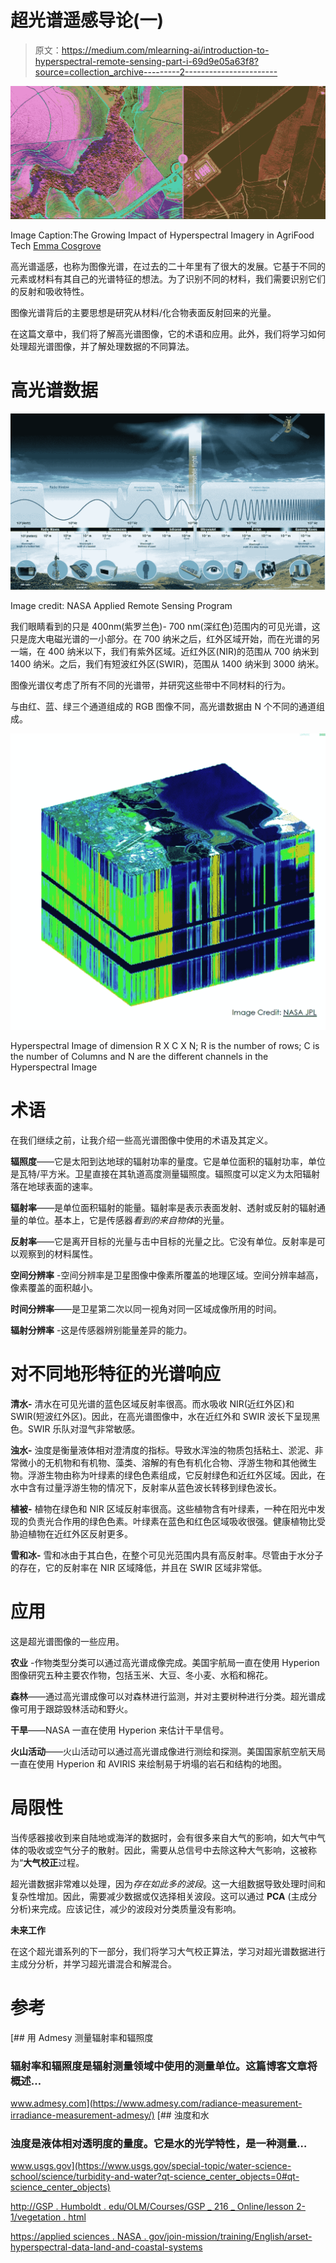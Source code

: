 # 超光谱遥感导论(一)

> 原文：<https://medium.com/mlearning-ai/introduction-to-hyperspectral-remote-sensing-part-i-69d9e05a63f8?source=collection_archive---------2----------------------->

![](img/c7fae43f8faf9c2aaf15f66417bb9240.png)

Image Caption:The Growing Impact of Hyperspectral Imagery in AgriFood Tech [Emma Cosgrove](https://agfundernews.com/author/emma-cosgrove)

高光谱遥感，也称为图像光谱，在过去的二十年里有了很大的发展。它基于不同的元素或材料有其自己的光谱特征的想法。为了识别不同的材料，我们需要识别它们的反射和吸收特性。

图像光谱背后的主要思想是研究从材料/化合物表面反射回来的光量。

在这篇文章中，我们将了解高光谱图像，它的术语和应用。此外，我们将学习如何处理超光谱图像，并了解处理数据的不同算法。

# **高光谱数据**

![](img/f1978db136519509a9746e5e958addb1.png)

Image credit: NASA Applied Remote Sensing Program

我们眼睛看到的只是 400nm(紫罗兰色)- 700 nm(深红色)范围内的可见光谱，这只是庞大电磁光谱的一小部分。在 700 纳米之后，红外区域开始，而在光谱的另一端，在 400 纳米以下，我们有紫外区域。近红外区(NIR)的范围从 700 纳米到 1400 纳米。之后，我们有短波红外区(SWIR)，范围从 1400 纳米到 3000 纳米。

图像光谱仪考虑了所有不同的光谱带，并研究这些带中不同材料的行为。

与由红、蓝、绿三个通道组成的 RGB 图像不同，高光谱数据由 N 个不同的通道组成。

![](img/cbf5ebb34d3c19a88e7b14c583a3ed82.png)

Hyperspectral Image of dimension R X C X N; R is the number of rows; C is the number of Columns and N are the different channels in the Hyperspectral Image

# **术语**

在我们继续之前，让我介绍一些高光谱图像中使用的术语及其定义。

**辐照度**——它是太阳到达地球的辐射功率的量度。它是单位面积的辐射功率，单位是瓦特/平方米。卫星直接在其轨道高度测量辐照度。辐照度可以定义为太阳辐射落在地球表面的速率。

**辐射率**——是单位面积辐射的能量。辐射率是表示表面发射、透射或反射的辐射通量的单位。基本上，它是传感器*看到的来自物体*的光量。

**反射率**——它是离开目标的光量与击中目标的光量之比。它没有单位。反射率是可以观察到的材料属性。

**空间分辨率** -空间分辨率是卫星图像中像素所覆盖的地理区域。空间分辨率越高，像素覆盖的面积越小。

**时间分辨率**——是卫星第二次以同一视角对同一区域成像所用的时间。

**辐射分辨率** -这是传感器辨别能量差异的能力。

# **对不同地形特征的光谱响应**

**清水-** 清水在可见光谱的蓝色区域反射率很高。而水吸收 NIR(近红外区)和 SWIR(短波红外区)。因此，在高光谱图像中，水在近红外和 SWIR 波长下呈现黑色。SWIR 乐队对湿气非常敏感。

**浊水-** 浊度是衡量液体相对澄清度的指标。导致水浑浊的物质包括粘土、淤泥、非常微小的无机物和有机物、藻类、溶解的有色有机化合物、浮游生物和其他微生物。浮游生物由称为叶绿素的绿色色素组成，它反射绿色和近红外区域。因此，在水中含有过量浮游生物的情况下，反射率从蓝色波长转移到绿色波长。

**植被-** 植物在绿色和 NIR 区域反射率很高。这些植物含有叶绿素，一种在阳光中发现的负责光合作用的绿色色素。叶绿素在蓝色和红色区域吸收很强。健康植物比受胁迫植物在近红外区反射更多。

**雪和冰-** 雪和冰由于其白色，在整个可见光范围内具有高反射率。尽管由于水分子的存在，它的反射率在 NIR 区域降低，并且在 SWIR 区域非常低。

# **应用**

这是超光谱图像的一些应用。

**农业** -作物类型分类可以通过高光谱成像完成。美国宇航局一直在使用 Hyperion 图像研究五种主要农作物，包括玉米、大豆、冬小麦、水稻和棉花。

**森林**——通过高光谱成像可以对森林进行监测，并对主要树种进行分类。超光谱成像可用于跟踪毁林活动和野火。

**干旱**——NASA 一直在使用 Hyperion 来估计干旱信号。

**火山活动**——火山活动可以通过高光谱成像进行测绘和探测。美国国家航空航天局一直在使用 Hyperion 和 AVIRIS 来绘制易于坍塌的岩石和结构的地图。

# **局限性**

当传感器接收到来自陆地或海洋的数据时，会有很多来自大气的影响，如大气中气体的吸收或空气分子的散射。因此，需要从总信号中去除这种大气影响，这被称为“**大气校正**过程。

超光谱数据非常难以处理，因为*存在如此多的波段*。这一大组数据导致处理时间和复杂性增加。因此，需要减少数据或仅选择相关波段。这可以通过 **PCA** (主成分分析)来完成。应该记住，减少的波段对分类质量没有影响。

**未来工作**

在这个超光谱系列的下一部分，我们将学习大气校正算法，学习对超光谱数据进行主成分分析，并学习超光谱混合和解混合。

# 参考

[](https://www.admesy.com/radiance-measurement-irradiance-measurement-admesy/) [## 用 Admesy 测量辐射率和辐照度

### 辐射率和辐照度是辐射测量领域中使用的测量单位。这篇博客文章将概述…

www.admesy.com](https://www.admesy.com/radiance-measurement-irradiance-measurement-admesy/) [](https://www.usgs.gov/special-topic/water-science-school/science/turbidity-and-water?qt-science_center_objects=0#qt-science_center_objects) [## 浊度和水

### 浊度是液体相对透明度的量度。它是水的光学特性，是一种测量…

www.usgs.gov](https://www.usgs.gov/special-topic/water-science-school/science/turbidity-and-water?qt-science_center_objects=0#qt-science_center_objects) 

[http://GSP . Humboldt . edu/OLM/Courses/GSP _ 216 _ Online/lesson 2-1/vegetation . html](http://gsp.humboldt.edu/OLM/Courses/GSP_216_Online/lesson2-1/vegetation.html)

[https://applied sciences . NASA . gov/join-mission/training/English/arset-hyperspectral-data-land-and-coastal-systems](https://appliedsciences.nasa.gov/join-mission/training/english/arset-hyperspectral-data-land-and-coastal-systems)